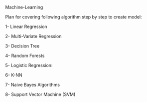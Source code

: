  Machine-Learning
 
 Plan for covering following algorithm step by step to create model:
 
 1- Linear Regression
 
 2- Multi-Variate Regression
 
 3- Decision Tree
 
 4- Random Forests
 
 5- Logistic Regression:
 
 6- K-NN 
 
 7- Naive Bayes Algorithms
 
 8- Support Vector Machine (SVM)
